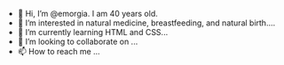 - 👋 Hi, I’m @emorgia. I am 40 years old.
- 👀 I’m interested in natural medicine, breastfeeding, and natural birth....
- 🌱 I’m currently learning HTML and CSS...
- 💞️ I’m looking to collaborate on ...
- 📫 How to reach me ...

<!---
emorgia/emorgia is a ✨ special ✨ repository because its `README.md` (this file) appears on your GitHub profile.
You can click the Preview link to take a look at your changes.
--->
